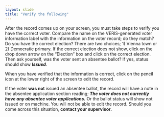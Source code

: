 ```yaml
---
layout: slide
title: "Verify the following"
---
```


After the record comes up on your screen, you must take steps to verify you have the correct voter.  Compare the name on the VERIS-generated voter information label with the information on the voter record; do they match? Do you have the correct election? There are two choices;  1) Vienna town or 2) Democratic primary. If the correct election does not show, click on the drop down arrow on the “Election” box and click on the correct election.  Then ask yourself, was the voter sent an absentee ballot? If yes, status should show ***Issued***.  

When you have verified that the information is correct, click on the pencil icon at the lower right of the screen to edit the record.

If the voter **was not** issued an absentee ballot, the record will have a note in the absentee application section reading; ***The voter does not currently have any absentee voter applications.*** Or the ballot status will show not issued or on machine. You will not be able to edit the record.  Should you come across this situation, **contact your supervisor**.
